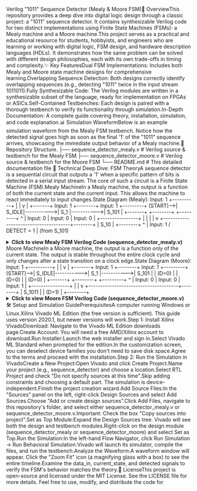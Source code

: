 Verilog "1011" Sequence Detector (Mealy & Moore FSM)📖 OverviewThis repository provides a deep dive into digital logic design through a classic project: a "1011" sequence detector. It contains synthesizable Verilog code for two distinct implementations using Finite State Machines (FSMs): a Mealy machine and a Moore machine.This project serves as a practical and educational resource for students, hobbyists, and engineers who are learning or working with digital logic, FSM design, and hardware description languages (HDLs). It demonstrates how the same problem can be solved with different design philosophies, each with its own trade-offs in timing and complexity.✨ Key FeaturesDual FSM Implementations: Includes both Mealy and Moore state machine designs for comprehensive learning.Overlapping Sequence Detection: Both designs correctly identify overlapping sequences (e.g., detecting "1011" twice in the input stream 1011011).Fully Synthesizable Code: The Verilog modules are written in a synthesizable subset of the language, ready for implementation on FPGAs or ASICs.Self-Contained Testbenches: Each design is paired with a thorough testbench to verify its functionality through simulation.In-Depth Documentation: A complete guide covering theory, installation, simulation, and code explanation.📊 Simulation WaveformBelow is an example simulation waveform from the Mealy FSM testbench. Notice how the detected signal goes high as soon as the final '1' of the "1011" sequence arrives, showcasing the immediate output behavior of a Mealy machine.📁 Repository Structure.
├── sequence_detector_mealy.v   # Verilog source & testbench for the Mealy FSM
├── sequence_detector_moore.v   # Verilog source & testbench for the Moore FSM
└── README.md                   # This detailed documentation file
🧠 Technical Deep Dive: FSM TheoryA sequence detector is a sequential circuit that outputs a '1' when a specific pattern of bits is detected in a serial input stream. The core of such a circuit is a Finite State Machine (FSM).Mealy MachineIn a Mealy machine, the output is a function of both the current state and the current input. This allows the machine to react immediately to input changes.State Diagram (Mealy):           Input: 1
         +----------+
         |          |
         v          |
      +-------+  Input: 1  +--------+  Input: 1  +---------+
(START)-->| S_IDLE|----------->|  S_1   |----------->|  S_101  |
      +-------+            +--------+            +---------+
         ^  | Input: 0       | Input: 0            | Input: 0
         |  +----------------+                     |
         |                                         |
         |                                         v
         +--------------------------------------+--------+
                                                |  S_10  |
                                                +--------+
                                                   ^
                                                   | Input: 1 / DETECT = 1
                                                   |
                                                (from S_101)
<details><summary><strong>Click to view Mealy FSM Verilog Code (sequence_detector_mealy.v)</strong></summary>// Design: 1011 Sequence Detector (Mealy Machine)
module sequence_detector_mealy (
    input  wire       clk,
    input  wire       reset,
    input  wire       data_in,
    output reg        detected
);

    // State declaration
    parameter S_IDLE = 2'b00, S_1 = 2'b01, S_10 = 2'b10, S_101 = 2'b11;

    // State registers
    reg [1:0] current_state, next_state;

    // State Transition Logic (Combinational)
    always @(current_state or data_in) begin
        case (current_state)
            S_IDLE: next_state = data_in ? S_1 : S_IDLE;
            S_1:    next_state = data_in ? S_1 : S_10;
            S_10:   next_state = data_in ? S_101 : S_IDLE;
            S_101:  next_state = data_in ? S_1 : S_10;
            default: next_state = S_IDLE;
        endcase
    end

    // Output Logic (Combinational - Mealy characteristic)
    always @(current_state or data_in) begin
        if ((current_state == S_101) && (data_in == 1'b1)) begin
            detected = 1'b1;
        end else begin
            detected = 1'b0;
        end
    end

    // State Register Update (Sequential)
    always @(posedge clk or posedge reset) begin
        if (reset)  current_state <= S_IDLE;
        else        current_state <= next_state;
    end
endmodule

// Testbench for Mealy FSM
module tb_sequence_detector_mealy;
    reg clk, reset, data_in;
    wire detected;

    sequence_detector_mealy uut (.clk(clk), .reset(reset), .data_in(data_in), .detected(detected));

    initial begin
        clk = 0;
        forever #5 clk = ~clk;
    end

    initial begin
        reset = 1; data_in = 0;
        #15;
        reset = 0;
        $display("Time\tCLK\tRESET\tDATA_IN\tDETECTED");
        $monitor("%3d\t%b\t%b\t%b\t%b", $time, clk, reset, data_in, detected);

        // Test case: 1011
        #10 data_in = 1; #10 data_in = 0; #10 data_in = 1; #10 data_in = 1;
        #10 data_in = 0;

        // Test case: Overlapping 1011011
        #20 data_in = 1; #10 data_in = 0; #10 data_in = 1; #10 data_in = 1; // Detect 1
        #10 data_in = 0; #10 data_in = 1; #10 data_in = 1; // Detect 2
        #10 data_in = 0;
        #10 $finish;
    end
endmodule
</details>Moore MachineIn a Moore machine, the output is a function only of the current state. The output is stable throughout the entire clock cycle and only changes after a state transition on a clock edge.State Diagram (Moore):           Input: 1
         +----------+
         |          |
         v          |
      +-------+  Input: 1  +--------+  Input: 1  +---------+
(START)-->| S_IDLE|----------->|  S_1   |----------->|  S_101  |
      | (D=0) |            | (D=0)  |            | (D=0)   |
      +-------+            +--------+            +---------+
         ^  | Input: 0       | Input: 0            | Input: 1
         |  +----------------+                     |
         |                                         v
         +--------------------------------------+--------+
                                                | S_1011 |
                                                | (D=1)  |
                                                +--------+
<details><summary><strong>Click to view Moore FSM Verilog Code (sequence_detector_moore.v)</strong></summary>// Design: 1011 Sequence Detector (Moore Machine)
module sequence_detector_moore (
    input  wire       clk,
    input  wire       reset,
    input  wire       data_in,
    output wire       detected
);

    // State declaration
    parameter S_IDLE = 3'b000, S_1 = 3'b001, S_10 = 3'b010, S_101 = 3'b011, S_1011 = 3'b100;

    // State registers
    reg [2:0] current_state, next_state;

    // State Transition Logic (Combinational)
    always @(current_state or data_in) begin
        case (current_state)
            S_IDLE: next_state = data_in ? S_1 : S_IDLE;
            S_1:    next_state = data_in ? S_1 : S_10;
            S_10:   next_state = data_in ? S_101 : S_IDLE;
            S_101:  next_state = data_in ? S_1011 : S_10;
            S_1011: next_state = data_in ? S_1 : S_10;
            default: next_state = S_IDLE;
        endcase
    end

    // State Register Update (Sequential)
    always @(posedge clk or posedge reset) begin
        if (reset)  current_state <= S_IDLE;
        else        current_state <= next_state;
    end

    // Output Logic (Combinational - Moore characteristic)
    assign detected = (current_state == S_1011);

endmodule

// Testbench for Moore FSM
module tb_sequence_detector_moore;
    reg clk, reset, data_in;
    wire detected;

    sequence_detector_moore uut (.clk(clk), .reset(reset), .data_in(data_in), .detected(detected));

    initial begin
        clk = 0;
        forever #5 clk = ~clk;
    end

    initial begin
        reset = 1; data_in = 0;
        #15;
        reset = 0;
        $display("Time\tCLK\tRESET\tDATA_IN\tDETECTED");
        $monitor("%3d\t%b\t%b\t%b\t%b", $time, clk, reset, data_in, detected);

        // Test case: 1011
        #10 data_in = 1; #10 data_in = 0; #10 data_in = 1; #10 data_in = 1;
        #10 data_in = 0; // Output is high during this cycle

        // Test case: Overlapping 1011011
        #20 data_in = 1; #10 data_in = 0; #10 data_in = 1; #10 data_in = 1; // State becomes S_1011
        #10 data_in = 0; // Detect 1 here
        #10 data_in = 1;
        #10 data_in = 1; // State becomes S_1011
        #10 data_in = 0; // Detect 2 here
        #10 $finish;
    end
endmodule
</details>🛠️ Setup and Simulation GuidePrerequisitesA computer running Windows or Linux.Xilinx Vivado ML Edition (the free version is sufficient). This guide uses version 2020.1, but newer versions will work.Step 1: Install Xilinx VivadoDownload: Navigate to the Vivado ML Edition downloads page.Create Account: You will need a free AMD/Xilinx account to download.Run Installer:Launch the web installer and sign in.Select Vivado ML Standard when prompted for the edition.In the customization screen, you can deselect device families you don't need to save disk space.Agree to the terms and proceed with the installation.Step 2: Run the Simulation in VivadoCreate a New Project:Open Vivado and click Create Project.Name your project (e.g., sequence_detector) and choose a location.Select RTL Project and check "Do not specify sources at this time".Skip adding constraints and choosing a default part. The simulation is device-independent.Finish the project creation wizard.Add Source Files:In the "Sources" panel on the left, right-click Design Sources and select Add Sources.Choose "Add or create design sources".Click Add Files, navigate to this repository's folder, and select either sequence_detector_mealy.v or sequence_detector_moore.v.Important: Check the box "Copy sources into project".Set as Top Module:Expand the Design Sources tree. Vivado will see both the design and testbench modules.Right-click on the design module (sequence_detector_mealy or sequence_detector_moore) and select Set as Top.Run the Simulation:In the left-hand Flow Navigator, click Run Simulation -> Run Behavioral Simulation.Vivado will launch its simulator, compile the files, and run the testbench.Analyze the Waveform:A waveform window will appear. Click the "Zoom Fit" icon (a magnifying glass with a box) to see the entire timeline.Examine the data_in, current_state, and detected signals to verify the FSM's behavior matches the theory.📜 LicenseThis project is open-source and licensed under the MIT License. See the LICENSE file for more details. Feel free to use, modify, and distribute the code for
